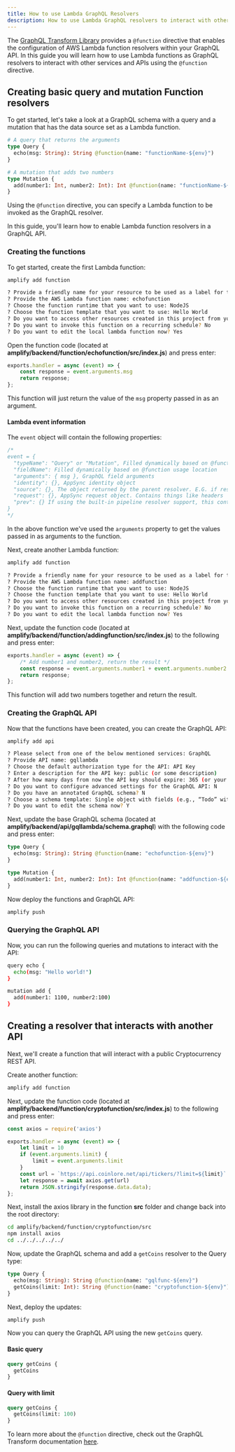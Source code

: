 ```yaml
---
title: How to use Lambda GraphQL Resolvers
description: How to use Lambda GraphQL resolvers to interact with other services
---
```


The [GraphQL Transform Library](~/cli/graphql-transformer/function.md) provides a `@function` directive that enables the configuration of AWS Lambda function resolvers within your GraphQL API. In this guide you will learn how to use Lambda functions as GraphQL resolvers to interact with other services and APIs using the `@function` directive.

## Creating basic query and mutation Function resolvers

To get started, let's take a look at a GraphQL schema with a query and a mutation that has the data source set as a Lambda function.

```graphql
# A query that returns the arguments
type Query {
  echo(msg: String): String @function(name: "functionName-${env}")
}

# A mutation that adds two numbers
type Mutation {
  add(number1: Int, number2: Int): Int @function(name: "functionName-${env}")
}
```

Using the `@function` directive, you can specify a Lambda function to be invoked as the GraphQL resolver.

In this guide, you'll learn how to enable Lambda function resolvers in a GraphQL API.

### Creating the functions

To get started, create the first Lambda function:

```sh
amplify add function

? Provide a friendly name for your resource to be used as a label for this category in the project: addingfunction
? Provide the AWS Lambda function name: echofunction
? Choose the function runtime that you want to use: NodeJS
? Choose the function template that you want to use: Hello World
? Do you want to access other resources created in this project from your Lambda function? No
? Do you want to invoke this function on a recurring schedule? No
? Do you want to edit the local lambda function now? Yes
```

Open the function code (located at __amplify/backend/function/echofunction/src/index.js__) and press enter:

```js
exports.handler = async (event) => {
    const response = event.arguments.msg
    return response;
};
```

This function will just return the value of the `msg` property passed in as an argument.

#### Lambda event information

The `event` object will contain the following properties:

```js
/*
event = {
  "typeName": "Query" or "Mutation", Filled dynamically based on @function usage location
  "fieldName": Filled dynamically based on @function usage location
  "arguments": { msg }, GraphQL field arguments
  "identity": {}, AppSync identity object
  "source": {}, The object returned by the parent resolver. E.G. if resolving field 'Post.comments', the source is the Post object
  "request": {}, AppSync request object. Contains things like headers
  "prev": {} If using the built-in pipeline resolver support, this contains the object returned by the previous function.
}
*/
```

In the above function we've used the `arguments` property to get the values passed in as arguments to the function.

Next, create another Lambda function:

```sh
amplify add function

? Provide a friendly name for your resource to be used as a label for this category in the project: addingfunction
? Provide the AWS Lambda function name: addfunction
? Choose the function runtime that you want to use: NodeJS
? Choose the function template that you want to use: Hello World
? Do you want to access other resources created in this project from your Lambda function? No
? Do you want to invoke this function on a recurring schedule? No
? Do you want to edit the local lambda function now? Yes
```

Next, update the function code (located at __amplify/backend/function/addingfunction/src/index.js__) to the following and press enter:

```js
exports.handler = async (event) => {
    /* Add number1 and number2, return the result */
    const response = event.arguments.number1 + event.arguments.number2
    return response;
};
```

This function will add two numbers together and return the result.

### Creating the GraphQL API

Now that the functions have been created, you can create the GraphQL API:

```sh
amplify add api

? Please select from one of the below mentioned services: GraphQL
? Provide API name: gqllambda
? Choose the default authorization type for the API: API Key
? Enter a description for the API key: public (or some description)
? After how many days from now the API key should expire: 365 (or your preferred expiration)
? Do you want to configure advanced settings for the GraphQL API: N
? Do you have an annotated GraphQL schema? N
? Choose a schema template: Single object with fields (e.g., “Todo” with ID, name, description)
? Do you want to edit the schema now? Y
```

Next, update the base GraphQL schema (located at __amplify/backend/api/gqllambda/schema.graphql__) with the following code and press enter:

```graphql
type Query {
  echo(msg: String): String @function(name: "echofunction-${env}")
}

type Mutation {
  add(number1: Int, number2: Int): Int @function(name: "addfunction-${env}")
}
```

Now deploy the functions and GraphQL API:

```sh
amplify push
```

### Querying the GraphQL API

Now, you can run the following queries and mutations to interact with the API:

```sh
query echo {
  echo(msg: "Hello world!")
}

mutation add {
  add(number1: 1100, number2:100)
}
```

## Creating a resolver that interacts with another API

Next, we'll create a function that will interact with a public Cryptocurrency REST API.

Create another function:

```sh
amplify add function
```

Next, update the function code (located at __amplify/backend/function/cryptofunction/src/index.js__) to the following and press enter:

```javascript
const axios = require('axios')

exports.handler = async (event) => {
    let limit = 10
    if (event.arguments.limit) {
        limit = event.arguments.limit
    }
    const url = `https://api.coinlore.net/api/tickers/?limit=${limit}`
    let response = await axios.get(url)
    return JSON.stringify(response.data.data);
};
```

Next, install the axios library in the function __src__ folder and change back into the root directory:

```sh
cd amplify/backend/function/cryptofunction/src
npm install axios
cd ../../../../../
```

Now, update the GraphQL schema and add a `getCoins` resolver to the Query type:

```graphql
type Query {
  echo(msg: String): String @function(name: "gqlfunc-${env}")
  getCoins(limit: Int): String @function(name: "cryptofunction-${env}")
}
```

Next, deploy the updates:

```sh
amplify push
```

Now you can query the GraphQL API using the new `getCoins` query.

#### Basic query

```graphql
query getCoins {
  getCoins
}
```

#### Query with limit

```graphql
query getCoins {
  getCoins(limit: 100)
}
```

To learn more about the `@function` directive, check out the GraphQL Transform documentation [here](~/cli/graphql-transformer/function.md).
